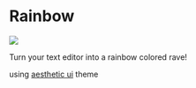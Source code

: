 # Rainbow

![](https://media.giphy.com/media/3oriOaUwAmcXVFi69q/source.gif)

Turn your text editor into a rainbow colored rave!

using [aesthetic ui](https://atom.io/themes/aesthetic-ui) theme

